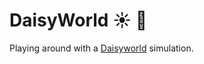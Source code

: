 # DaisyWorld :sunny: :sunflower:

Playing around with a [Daisyworld](https://en.wikipedia.org/wiki/Daisyworld) simulation.
